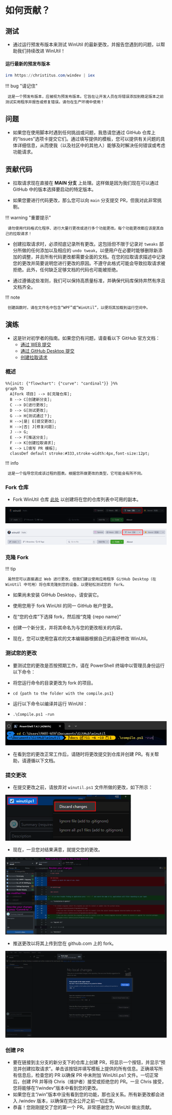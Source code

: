 # 如何贡献？

## 测试

* 通过运行预发布版本来测试 WinUtil 的最新更改，并报告您遇到的问题，以帮助我们持续改进 WinUtil！

#### **运行最新的预发布版本**
   ```ps1
   irm https://christitus.com/windev | iex
   ```

!!! bug "请记住"

     这是一个预发布版本，应被视为预发布版本。它旨在让开发人员在将错误添加到稳定版本之前测试实用程序并报告或修复错误。请勿在生产环境中使用！

## 问题

* 如果您在使用脚本时遇到任何挑战或问题，我恳请您通过 GitHub 仓库上的“Issues”选项卡提交它们。通过填写提供的模板，您可以提供有关问题的具体详细信息，从而使我（以及社区中的其他人）能够及时解决任何错误或考虑功能请求。

## 贡献代码

* 拉取请求现在直接在 **MAIN 分支** 上处理。这样做是因为我们现在可以通过 GitHub 中的版本选择要启动的特定版本。

* 如果您要进行代码更改，那么您可以向 `main` 分支提交 PR，但我对此非常挑剔。

!!! warning "重要提示"

     请勿使用代码格式化程序、进行大量行更改或进行多个功能更改。每个功能更改都应该是其自己的拉取请求！

* 创建拉取请求时，必须彻底记录所有更改。这包括但不限于记录对 `tweaks` 部分所做的任何添加以及相应的 `undo tweak`，以便用户在必要时能够删除新添加的调整，并且所有代码更改都需要全面的文档。在您的拉取请求描述中记录您的更改并简要说明您进行更改的原因。不遵守此格式可能会导致拉取请求被拒绝。此外，任何缺乏足够文档的代码也可能被拒绝。

* 通过遵循这些准则，我们可以保持高质量标准，并确保代码库保持井然有序且文档齐全。

!!! note

     创建函数时，请在文件名中包含“WPF”或“WinUtil”，以便将其加载到运行空间中。

## 演练

* 这是针对初学者的指南。如果您仍有问题，请查看以下 GitHub 官方文档：
    * [通过 WEB 提交](https://docs.github.com/en/pull-requests/committing-changes-to-your-project/creating-and-editing-commits/about-commits)
    * [通过 GitHub Desktop 提交](https://docs.github.com/en/desktop/making-changes-in-a-branch/committing-and-reviewing-changes-to-your-project-in-github-desktop#about-commits)
    * [创建拉取请求](https://docs.github.com/en/pull-requests/collaborating-with-pull-requests/proposing-changes-to-your-work-with-pull-requests/creating-a-pull-request)


### 概述

``` mermaid
%%{init: {"flowchart": {"curve": "cardinal"}} }%%
graph TD
  A[Fork 项目] --> B[克隆仓库];
  B --> C[创建新分支];
  C --> D[进行更改];
  D --> G[测试更改];
  G --> H{测试通过？};
  H -->|是| E[提交更改];
  H -->|否| J[修复问题];
  J --> G;
  E --> F[推送分支];
  F --> K[创建拉取请求];
  K --> L[填写 PR 模板];
  classDef default stroke:#333,stroke-width:4px,font-size:12pt;
```
!!! info

     这是一个指导您完成该过程的图表。根据您所做更改的类型，它可能会有所不同。

### Fork 仓库
* Fork WinUtil 仓库 [此处](https://github.com/ChrisTitusTech/winutil) 以创建将在您的仓库列表中可用的副本。

![Fork Image](assets/Fork-Button-Dark.png#only-dark#gh-dark-mode-only)

![Fork Image](assets/Fork-Button-Light.png#only-light#gh-light-mode-only)

### 克隆 Fork
!!! tip

     虽然您可以直接通过 Web 进行更改，但我们建议使用应用程序 GitHub Desktop（在 WinUtil 中可用）将仓库克隆到您的设备，以便轻松测试您的 fork。

* 如果尚未安装 GitHub Desktop，请安装它。
* 使用您用于 fork WinUtil 的同一 GitHub 帐户登录。
* 在“您的仓库”下选择 fork，然后按“克隆 {repo name}”
* 创建一个新分支，并将其命名为与您的更改相关的内容。

* 现在，您可以使用您喜欢的文本编辑器根据自己的喜好修改 WinUtil。


### 测试您的更改

* 要测试您的更改是否按预期工作，请在 PowerShell 终端中以管理员身份运行以下命令：

* 将您运行命令的目录更改为 fork 的项目。
* `cd {path to the folder with the compile.ps1}`
* 运行以下命令以编译并运行 WinUtil：
* `.\Compile.ps1 -run`

![Compile](assets/Compile.png)

* 在看到您的更改正常工作后，请随时将更改提交到仓库并创建 PR。有关帮助，请遵循以下文档。

### 提交更改
* 在提交更改之前，请放弃对 `winutil.ps1` 文件所做的更改，如下所示：

![Push Commit Image](assets/Discard-GHD.png)

* 现在，一旦您对结果满意，就提交您的更改。

![Commit Image](assets/Commit-GHD.png)

* 推送更改以将其上传到您在 github.com 上的 fork。

![Push Commit Image](assets/Push-Commit.png)

### 创建 PR
* 要在链接到主分支的新分支下的仓库上创建 PR，将显示一个按钮，并显示“预览并创建拉取请求”。单击该按钮并填写模板上提供的所有信息。正确填写所有信息后，检查您的 PR 以确保 PR 中未附加 WinUtil.ps1 文件。一切正常后，创建 PR 并等待 Chris（维护者）接受或拒绝您的 PR。一旦 Chris 接受，您将能够在“/windev”版本中看到您的更改。
* 如果您在主“/win”版本中没有看到您的功能，那也没关系。所有新更改都会进入 /windev 版本，以确保在完全公开之前一切正常。
* 恭喜！您刚刚提交了您的第一个 PR。非常感谢您为 WinUtil 做出贡献。

